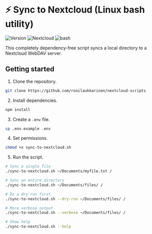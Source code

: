 # ⚡ Sync to Nextcloud (Linux bash utility)

 ![Version](https://img.shields.io/badge/version-1.0.0-blue?style=for-the-badge) ![Nextcloud](https://img.shields.io/badge/Nextcloud-%2300A2FF.svg?style=for-the-badge&logo=nextcloud&logoColor=white) ![bash](https://img.shields.io/badge/bash-%23121011.svg?style=for-the-badge&color=%23222222&logo=gnu-bash&logoColor=white)

This completely dependency-free script syncs a local directory to a Nextcloud WebDAV server.

## Getting started

1. Clone the repository.

```bash
git clone https://github.com/ronilaukkarinen/nextcloud-scripts
```

2. Install dependencies.

```bash
npm install
```

3. Create a `.env` file.

```bash
cp .env.example .env
```

4. Set permissions.

```bash
chmod +x sync-to-nextcloud.sh
```

5. Run the script.

```bash
# Sync a single file
./sync-to-nextcloud.sh ~/Documents/myfile.txt /

# Sync an entire directory
./sync-to-nextcloud.sh ~/Documents/files/ /

# Do a dry run first
./sync-to-nextcloud.sh --dry-run ~/Documents/files/ /

# More verbose output
./sync-to-nextcloud.sh --verbose ~/Documents/files/ /

# Show help
./sync-to-nextcloud.sh --help
```
